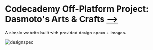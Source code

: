 # Codecademy Off-Platform Project: Dasmoto's Arts & Crafts [⟶](https://zuzoup.github.io/codecademy/Dasmotos-arts-crafts/Dasmotos-arts-crafts.html)




A simple website built with provided design specs + images.

![designspec](https://github.com/zuzOup/zuzOup.github.io/blob/38fa2f53bcc11c20d74effa9ce92bc00a93b6aa7/codecademy/Dasmotos-arts-crafts/designspec.jpg)
